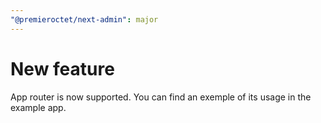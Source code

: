 ```yaml
---
"@premieroctet/next-admin": major
---
```


# New feature

App router is now supported. You can find an exemple of its usage in the example app.
